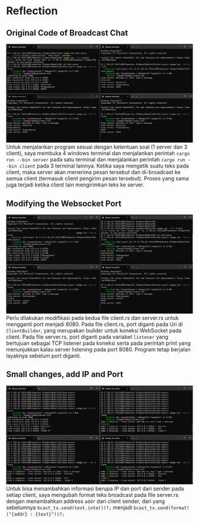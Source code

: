 # Reflection
## Original Code of Broadcast Chat<br>
![Original Code of Broadcast Chat](img/Ori_code.png)
<br>
Untuk menjalankan program sesuai dengan ketentuan soal (1 server dan 3 client), saya membuka 4 windows terminal dan menjalankan perintah `cargo run --bin server` pada satu terminal dan menjalankan perintah `cargo run --bin client` pada 3 terminal lainnya. Ketika saya mengetik suatu teks pada client, maka server akan menerima pesan tersebut dan di-broadcast ke semua client (termasuk client pengirim pesan tersebut). Proses yang sama juga terjadi ketika client lain mengirimkan teks ke server.
## Modifying the Websocket Port<br>
![Modifying the Websocket Port](img/Modif_port.png)
<br>
Perlu dilakukan modifikasi pada kedua file client.rs dan server.rs untuk mengganti port menjadi 8080. Pada file client.rs, port diganti pada Uri di `ClientBuilder`, yang merupakan builder untuk koneksi WebSocket pada client. Pada file server.rs, port diganti pada variabel `listener` yang bertujuan sebagai TCP listener pada koneksi serta pada perintah print yang menunjukkan kalau server listening pada port 8080. Program tetap berjalan layaknya sebelum port diganti.
## Small changes, add IP and Port<br>
![Small changes, add IP and Port](img/Add_IP_Port.png)
<br>
Untuk bisa menambahkan informasi berupa IP dan port dari sender pada setiap client, saya mengubah format teks broadcast pada file server.rs dengan menambahkan address `addr` dari client sender, dari yang sebelumnya `bcast_tx.send(text.into())?;` menjadi `bcast_tx.send(format!("{addr} : {text}"))?;`